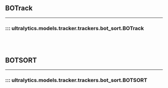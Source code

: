 ## BOTrack
---
### ::: ultralytics.models.tracker.trackers.bot_sort.BOTrack
<br><br>

## BOTSORT
---
### ::: ultralytics.models.tracker.trackers.bot_sort.BOTSORT
<br><br>
